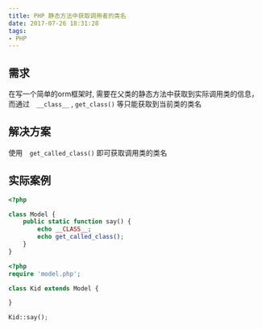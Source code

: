 ```yaml
---
title: PHP 静态方法中获取调用者的类名
date: 2017-07-26 18:31:28
tags:
- PHP
---
```


## 需求

在写一个简单的orm框架时, 需要在父类的静态方法中获取到实际调用类的信息，
而通过　`__class__` ,  `get_class()` 等只能获取到当前类的类名

## 解决方案

使用　`get_called_class()` 即可获取调用类的类名

<!-- more -->

## 实际案例

``` php
<?php

class Model {
    public static function say() {
        echo __CLASS__;
        echo get_called_class();
    }
}

```

``` php
<?php
require 'model.php';

class Kid extends Model {

}

Kid::say();
```
